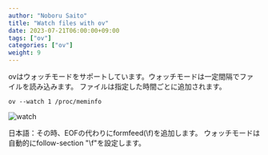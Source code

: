 ```yaml
---
author: "Noboru Saito"
title: "Watch files with ov"
date: 2023-07-21T06:00:00+09:00
tags: ["ov"]
categories: ["ov"]
weight: 9
---
```


ovはウォッチモードをサポートしています。ウォッチモードは一定間隔でファイルを読み込みます。
ファイルは指定した時間ごとに追加されます。

```console
ov --watch 1 /proc/meminfo
```

![watch](/ov/watch.gif)

日本語：その時、EOFの代わりにformfeed(\f)を追加します。
ウォッチモードは自動的にfollow-section "\f"を設定します。
